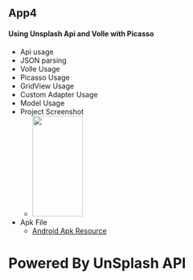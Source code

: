 ## App4
#### Using Unsplash Api and Volle with Picasso

- Api usage
- JSON parsing
- Volle Usage
- Picasso Usage
-  GridView Usage
- Custom Adapter Usage
- Model Usage
- Project Screenshot
    - <img src="2022-02-10 23_14_50-App4 – MainActivity.java [App4.app].png" height="200" width="100" max-width="30%">    
- Apk File
  - [Android Apk Resource](https://github.com/mrmezan06/Android-Revision-All/blob/main/App4/app-debug.apk "Powered By Unsplash API")


# Powered By UnSplash API
























